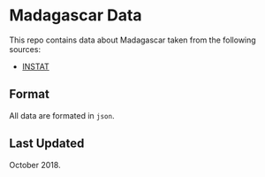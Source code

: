 # Madagascar Data

This repo contains data about Madagascar taken from the following sources:

- [INSTAT](https://www.instat.mg)

## Format

All data are formated in `json`.

## Last Updated

October 2018.
